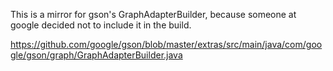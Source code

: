 This is a mirror for gson's GraphAdapterBuilder, because someone at google decided not to include it in the build.

https://github.com/google/gson/blob/master/extras/src/main/java/com/google/gson/graph/GraphAdapterBuilder.java

